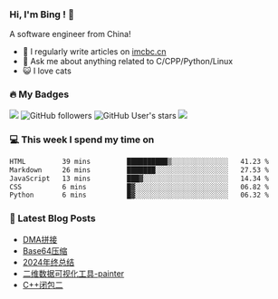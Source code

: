 ### Hi, I'm Bing ! 👋

A software engineer from China! 

- 📝 I regularly write articles on [imcbc.cn](https://imcbc.cn)
- 💬 Ask me about anything related to C/CPP/Python/Linux
- 😺 I love cats

### 🔥 My Badges

![](https://komarev.com/ghpvc/?username=caibingcheng)
![GitHub followers](https://img.shields.io/github/followers/caibingcheng)
![GitHub User's stars](https://img.shields.io/github/stars/caibingcheng)
![](https://www.codewars.com/users/caibingcheng/badges/micro)

### 💻 This week I spend my time on
<!--START_SECTION:waka-->

```txt
HTML         39 mins         ██████████▒░░░░░░░░░░░░░░   41.23 %
Markdown     26 mins         ███████░░░░░░░░░░░░░░░░░░   27.53 %
JavaScript   13 mins         ███▓░░░░░░░░░░░░░░░░░░░░░   14.34 %
CSS          6 mins          █▓░░░░░░░░░░░░░░░░░░░░░░░   06.82 %
Python       6 mins          █▓░░░░░░░░░░░░░░░░░░░░░░░   06.32 %
```

<!--END_SECTION:waka-->

### 📔 Latest Blog Posts
<!-- BLOG-POST-LIST:START -->
- [DMA拼接](https://imcbc.cn/202504/dma-ring/)
- [Base64压缩](https://imcbc.cn/202504/base64-compression/)
- [2024年终总结](https://imcbc.cn/202501/2024-summary/)
- [二维数据可视化工具-painter](https://imcbc.cn/202412/2d-vistual-painter/)
- [C++闭包二](https://imcbc.cn/202409/cpp-closure2/)
<!-- BLOG-POST-LIST:END -->

<!-- 
### 🌟 My github status

![](https://github-profile-trophy.vercel.app/?username=caibingcheng&row=1&column=6&margin-w=8)
![](http://github-profile-summary-cards.vercel.app/api/cards/profile-details?username=caibingcheng&theme=github) 

![](http://github-profile-summary-cards.vercel.app/api/cards/repos-per-language?username=caibingcheng&theme=github&exclude=html,css) &nbsp;&nbsp; ![](http://github-profile-summary-cards.vercel.app/api/cards/most-commit-language?username=caibingcheng&theme=github&exclude=html,css) 

![](http://github-profile-summary-cards.vercel.app/api/cards/productive-time?username=caibingcheng&theme=github&utcOffset=8) &nbsp;&nbsp; ![](http://github-profile-summary-cards.vercel.app/api/cards/stats?username=caibingcheng&theme=github) 
-->

